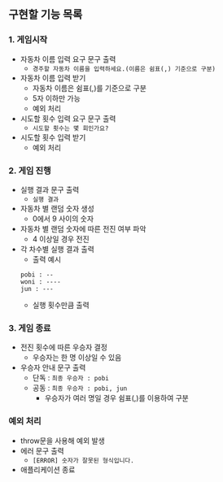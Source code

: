 ## 구현할 기능 목록

### 1. 게임시작

- 자동차 이름 입력 요구 문구 출력
  - `경주할 자동차 이름을 입력하세요.(이름은 쉼표(,) 기준으로 구분)`
- 자동차 이름 입력 받기
  - 자동차 이름은 쉼표(,)를 기준으로 구분
  - 5자 이하만 가능
  - 예외 처리
- 시도할 횟수 입력 요구 문구 출력
  - `시도할 횟수는 몇 회인가요?`
- 시도할 횟수 입력 받기
  - 예외 처리

### 2. 게임 진행

- 실행 결과 문구 출력
  - `실행 결과`
- 자동차 별 랜덤 숫자 생성
  - 0에서 9 사이의 숫자
- 자동차 별 랜덤 숫자에 따른 전진 여부 파악
  - 4 이상일 경우 전진
- 각 차수별 실행 결과 출력
  - 출력 예시
  ```
  pobi : --
  woni : ----
  jun : ---
  ```
  - 실행 횟수만큼 출력

### 3. 게임 종료

- 전진 횟수에 따른 우승자 결정
  - 우승자는 한 명 이상일 수 있음
- 우승자 안내 문구 출력
  - 단독 : `최종 우승자 : pobi`
  - 공동 : `최종 우승자 : pobi, jun`
    - 우승자가 여러 명일 경우 쉼표(,)를 이용하여 구분

### 예외 처리

- throw문을 사용해 예외 발생
- 에러 문구 출력
  - `[ERROR] 숫자가 잘못된 형식입니다.`
- 애플리케이션 종료
